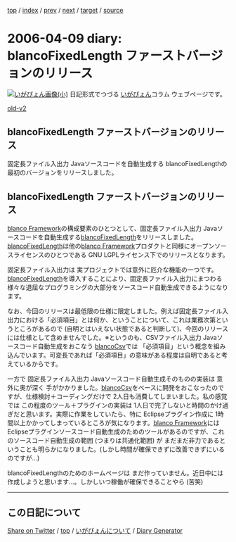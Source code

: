 [top](../index.html) 
 / [index](index.html) 
 / [prev](https://igapyon.github.io/diary/2006/ig060407.html) 
 / [next](https://igapyon.github.io/diary/2006/ig060411.html) 
 / [target](https://igapyon.github.io/diary/2006/ig060409.html) 
 / [source](https://github.com/igapyon/diary/blob/gh-pages/2006/ig060409.html.src.md) 

2006-04-09 diary: blancoFixedLength ファーストバージョンのリリース
=====================================================================================================
[![いがぴょん画像(小)](https://igapyon.github.io/diary/images/iga200306s.jpg "いがぴょん")](https://igapyon.github.io/diary/memo/memoigapyon.html) 日記形式でつづる [いがぴょん](https://igapyon.github.io/diary/memo/memoigapyon.html)コラム ウェブページです。

[old-v2](ig060409-orig.html)

## blancoFixedLength ファーストバージョンのリリース

固定長ファイル入出力 Javaソースコードを自動生成する blancoFixedLengthの最初のバージョンをリリースしました。


## blancoFixedLength ファーストバージョンのリリース

[blanco Framework](http://www.igapyon.jp/blanco/blanco.ja.html)の構成要素のひとつとして、固定長ファイル入出力 Javaソースコードを自動生成する[blancoFixedLength](http://www.igapyon.jp/blanco/blancofixedlength.html)をリリースしました。[blancoFixedLength](http://www.igapyon.jp/blanco/blancofixedlength.html)は他の[blanco Framework](http://www.igapyon.jp/blanco/blanco.ja.html)プロダクトと同様にオープンソースライセンスのひとつである GNU LGPLライセンス下でのリリースとなります。

固定長ファイル入出力は 実プロジェクトでは意外に厄介な機能の一つです。[blancoFixedLength](http://www.igapyon.jp/blanco/blancofixedlength.html)を導入することにより、固定長ファイル入出力にまつわる様々な退屈なプログラミングの大部分をソースコード自動生成できるようになります。

なお、今回のリリースは最低限の仕様に限定しました。例えば固定長ファイル入出力における「必須項目」とは何か、ということについて、これは業務次第というところがあるので (自明とはいえない状態であると判断して)、今回のリリースには仕様として含めませんでした。※というのも、CSVファイル入出力 Javaソースコード自動生成をおこなう [blancoCsv](http://www.igapyon.jp/blanco/blancocsv.html)では 「必須項目」という概念を組み込んでいます。可変長であれば「必須項目」の意味がある程度は自明であると考えているからです。

一方で 固定長ファイル入出力 Javaソースコード自動生成そのものの実装は 意外に奥が深く 手がかかりました。[blancoCsv](http://www.igapyon.jp/blanco/blancocsv.html)をベースに開発をおこなったのですが、仕様検討＋コーディングだけで
2人日も消費してしまいました。私の感覚では この程度のツール＋プラグインの実装は 1人日で完了しないと時間のかけ過ぎだと思います。実際に作業をしていたら、特に
Eclipseプラグイン作成に 1時間以上かかってしまっているところが気になります。[blanco Framework](http://www.igapyon.jp/blanco/blanco.ja.html)にはEclipseプラグインソースコード自動生成のためのツールがあるのですが、これのソースコード自動生成の範囲
(つまりは共通化範囲) が まだまだ非力であるということも明らかになりました。(しかし時間が確保できずに改善できずにいるのですが…)

blancoFixedLengthのためのホームページは まだ作っていません。近日中には作成しようと思います…。しかしいつ稼働が確保できることやら
(苦笑)

----------------------------------------------------------------------------------------------------

## この日記について

[Share on Twitter](https://twitter.com/intent/tweet?hashtags=igapyon%2Cdiary%2C%E3%81%84%E3%81%8C%E3%81%B4%E3%82%87%E3%82%93&text=blancoFixedLength+%E3%83%95%E3%82%A1%E3%83%BC%E3%82%B9%E3%83%88%E3%83%90%E3%83%BC%E3%82%B8%E3%83%A7%E3%83%B3%E3%81%AE%E3%83%AA%E3%83%AA%E3%83%BC%E3%82%B9&url=https%3A%2F%2Figapyon.github.io%2Fdiary%2F2006%2Fig060409.html) / [top](../index.html) / [いがぴょんについて](https://igapyon.github.io/diary/memo/memoigapyon.html) / [Diary Generator](https://github.com/igapyon/igapyonv3)
